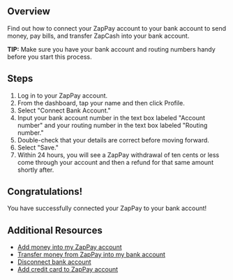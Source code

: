 ## Overview

Find out how to connect your ZapPay account to your bank account to send money, pay bills, and transfer ZapCash into your bank account.

**TIP:** Make sure you have your bank account and routing numbers handy before you start this process.

## Steps

1.  Log in to your ZapPay account.
2.  From the dashboard, tap your name and then click Profile.
3.  Select "Connect Bank Account."
4.  Input your bank account number in the text box labeled "Account number" and your routing number in the text box labeled "Routing number."
5.  Double-check that your details are correct before moving forward.
6.  Select "Save."
7.  Within 24 hours, you will see a ZapPay withdrawal of ten cents or less come through your account and then a refund for that same amount shortly after.

## Congratulations!

You have successfully connected your ZapPay to your bank account!

## Additional Resources

-   [Add money into my ZapPay account](file:///Users/gaurav/Desktop/learnings/knowledge_article.html#)
-   [Transfer money from ZapPay into my bank account](file:///Users/gaurav/Desktop/learnings/knowledge_article.html#)
-   [Disconnect bank account](file:///Users/gaurav/Desktop/learnings/knowledge_article.html#)
-   [Add credit card to ZapPay account](file:///Users/gaurav/Desktop/learnings/knowledge_article.html#)